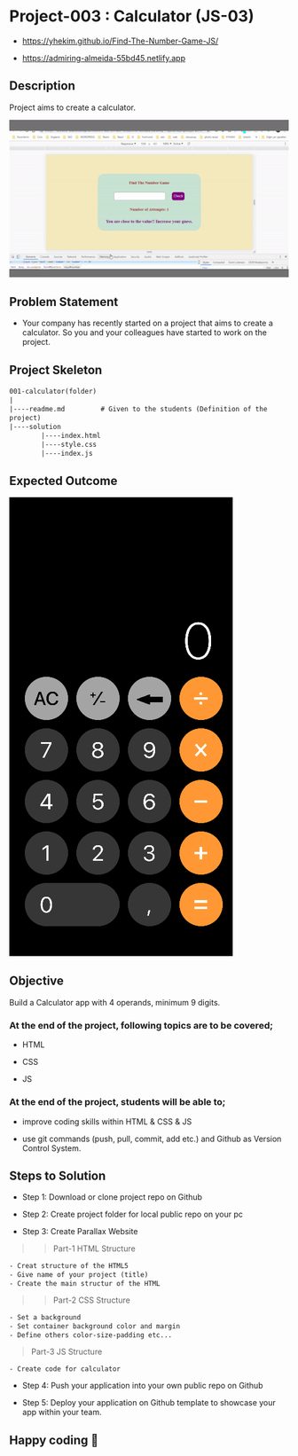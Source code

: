 # Project-003 : Calculator (JS-03)

- https://yhekim.github.io/Find-The-Number-Game-JS/

- https://admiring-almeida-55bd45.netlify.app

## Description
Project aims to create a calculator.

![gif](https://raw.githubusercontent.com/yhekim/Find-The-Number-Game-JS/main/find%20the%20number.gif)

## Problem Statement

- Your company has recently started on a project that aims to create a calculator. So you and your colleagues have started to work on the project.

## Project Skeleton 

```
001-calculator(folder)
|
|----readme.md         # Given to the students (Definition of the project)          
|----solution
        |----index.html  
        |----style.css   
        |----index.js
```

## Expected Outcome

![Project 002 Snapshot](project_003.png)

## Objective

Build a Calculator app with 4 operands, minimum 9 digits.

### At the end of the project, following topics are to be covered;

- HTML 

- CSS

- JS


### At the end of the project, students will be able to;

- improve coding skills within HTML & CSS & JS

- use git commands (push, pull, commit, add etc.) and Github as Version Control System.

## Steps to Solution

- Step 1: Download or clone project repo on Github 

- Step 2: Create project folder for local public repo on your pc

- Step 3: Create Parallax Website

>>Part-1 HTML Structure

	- Creat structure of the HTML5
	- Give name of your project (title)
	- Create the main structur of the HTML

>>Part-2 CSS Structure

	- Set a background
	- Set container background color and margin
	- Define others color-size-padding etc...

>Part-3 JS Structure

	- Create code for calculator

- Step 4: Push your application into your own public repo on Github

- Step 5: Deploy your application on Github template to showcase your app within your team.


## Happy coding 💪

